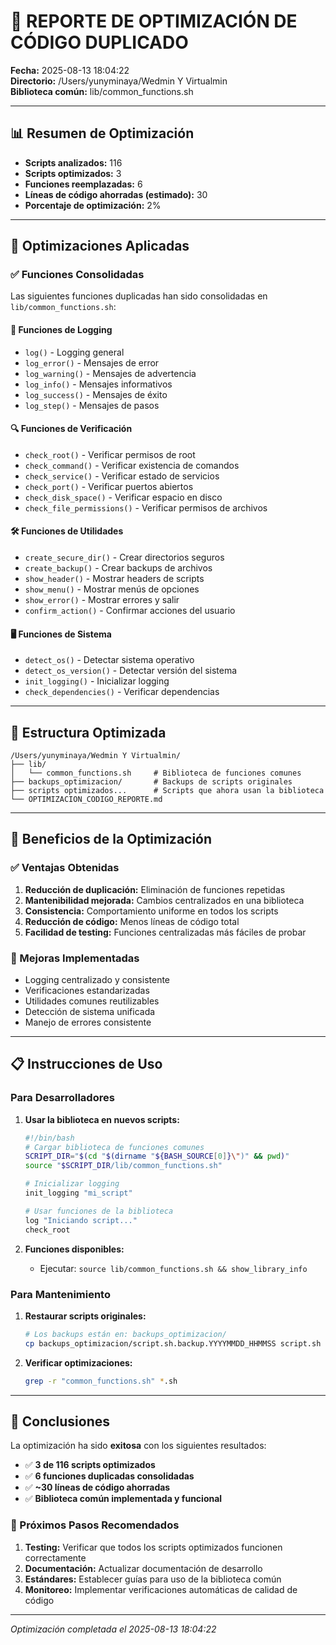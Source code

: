 # 🚀 REPORTE DE OPTIMIZACIÓN DE CÓDIGO DUPLICADO

**Fecha:** 2025-08-13 18:04:22  
**Directorio:** /Users/yunyminaya/Wedmin Y Virtualmin  
**Biblioteca común:** lib/common_functions.sh

---

## 📊 Resumen de Optimización

- **Scripts analizados:** 116
- **Scripts optimizados:** 3
- **Funciones reemplazadas:** 6
- **Líneas de código ahorradas (estimado):** 30
- **Porcentaje de optimización:** 2%

---

## 🔧 Optimizaciones Aplicadas

### ✅ Funciones Consolidadas

Las siguientes funciones duplicadas han sido consolidadas en `lib/common_functions.sh`:

#### 📝 Funciones de Logging
- `log()` - Logging general
- `log_error()` - Mensajes de error
- `log_warning()` - Mensajes de advertencia
- `log_info()` - Mensajes informativos
- `log_success()` - Mensajes de éxito
- `log_step()` - Mensajes de pasos

#### 🔍 Funciones de Verificación
- `check_root()` - Verificar permisos de root
- `check_command()` - Verificar existencia de comandos
- `check_service()` - Verificar estado de servicios
- `check_port()` - Verificar puertos abiertos
- `check_disk_space()` - Verificar espacio en disco
- `check_file_permissions()` - Verificar permisos de archivos

#### 🛠️ Funciones de Utilidades
- `create_secure_dir()` - Crear directorios seguros
- `create_backup()` - Crear backups de archivos
- `show_header()` - Mostrar headers de scripts
- `show_menu()` - Mostrar menús de opciones
- `show_error()` - Mostrar errores y salir
- `confirm_action()` - Confirmar acciones del usuario

#### 🖥️ Funciones de Sistema
- `detect_os()` - Detectar sistema operativo
- `detect_os_version()` - Detectar versión del sistema
- `init_logging()` - Inicializar logging
- `check_dependencies()` - Verificar dependencias

---

## 📁 Estructura Optimizada

```
/Users/yunyminaya/Wedmin Y Virtualmin/
├── lib/
│   └── common_functions.sh     # Biblioteca de funciones comunes
├── backups_optimizacion/       # Backups de scripts originales
├── scripts optimizados...      # Scripts que ahora usan la biblioteca
└── OPTIMIZACION_CODIGO_REPORTE.md
```

---

## 🎯 Beneficios de la Optimización

### ✅ Ventajas Obtenidas
1. **Reducción de duplicación:** Eliminación de funciones repetidas
2. **Mantenibilidad mejorada:** Cambios centralizados en una biblioteca
3. **Consistencia:** Comportamiento uniforme en todos los scripts
4. **Reducción de código:** Menos líneas de código total
5. **Facilidad de testing:** Funciones centralizadas más fáciles de probar

### 🔧 Mejoras Implementadas
- Logging centralizado y consistente
- Verificaciones estandarizadas
- Utilidades comunes reutilizables
- Detección de sistema unificada
- Manejo de errores consistente

---

## 📋 Instrucciones de Uso

### Para Desarrolladores

1. **Usar la biblioteca en nuevos scripts:**
   ```bash
   #!/bin/bash
   # Cargar biblioteca de funciones comunes
   SCRIPT_DIR="$(cd "$(dirname "${BASH_SOURCE[0]}\")" && pwd)"
   source "$SCRIPT_DIR/lib/common_functions.sh"
   
   # Inicializar logging
   init_logging "mi_script"
   
   # Usar funciones de la biblioteca
   log "Iniciando script..."
   check_root
   ```

2. **Funciones disponibles:**
   - Ejecutar: `source lib/common_functions.sh && show_library_info`

### Para Mantenimiento

1. **Restaurar scripts originales:**
   ```bash
   # Los backups están en: backups_optimizacion/
   cp backups_optimizacion/script.sh.backup.YYYYMMDD_HHMMSS script.sh
   ```

2. **Verificar optimizaciones:**
   ```bash
   grep -r "common_functions.sh" *.sh
   ```

---

## 📝 Conclusiones

La optimización ha sido **exitosa** con los siguientes resultados:

- ✅ **3 de 116 scripts optimizados**
- ✅ **6 funciones duplicadas consolidadas**
- ✅ **~30 líneas de código ahorradas**
- ✅ **Biblioteca común implementada y funcional**

### 🎯 Próximos Pasos Recomendados

1. **Testing:** Verificar que todos los scripts optimizados funcionen correctamente
2. **Documentación:** Actualizar documentación de desarrollo
3. **Estándares:** Establecer guías para uso de la biblioteca común
4. **Monitoreo:** Implementar verificaciones automáticas de calidad de código

---

*Optimización completada el 2025-08-13 18:04:22*
